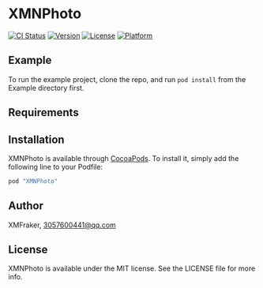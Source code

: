 # XMNPhoto

[![CI Status](http://img.shields.io/travis/XMFraker/XMNPhoto.svg?style=flat)](https://travis-ci.org/XMFraker/XMNPhoto)
[![Version](https://img.shields.io/cocoapods/v/XMNPhoto.svg?style=flat)](http://cocoapods.org/pods/XMNPhoto)
[![License](https://img.shields.io/cocoapods/l/XMNPhoto.svg?style=flat)](http://cocoapods.org/pods/XMNPhoto)
[![Platform](https://img.shields.io/cocoapods/p/XMNPhoto.svg?style=flat)](http://cocoapods.org/pods/XMNPhoto)

## Example

To run the example project, clone the repo, and run `pod install` from the Example directory first.

## Requirements

## Installation

XMNPhoto is available through [CocoaPods](http://cocoapods.org). To install
it, simply add the following line to your Podfile:

```ruby
pod "XMNPhoto"
```

## Author

XMFraker, 3057600441@qq.com

## License

XMNPhoto is available under the MIT license. See the LICENSE file for more info.
